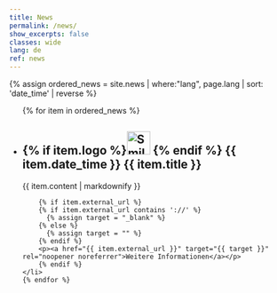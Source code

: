 ```yaml
---
title: News
permalink: /news/
show_excerpts: false
classes: wide
lang: de
ref: news
---
```

{% assign ordered_news = site.news | where:"lang", page.lang | sort: 'date_time' | reverse %}
<ul>
    {% for item in ordered_news %}
    <li>
        <h2>{% if item.logo %}<img src="{{ item.logo }}" alt="Smiley face" height="42" width="42"> {% endif %} {{ item.date_time }} {{ item.title }}</h2>
        <p>{{ item.content | markdownify }}</p>

        {% if item.external_url %}
        {% if item.external_url contains '://' %}
          {% assign target = "_blank" %}
        {% else %}
          {% assign target = "" %}
        {% endif %}
        <p><a href="{{ item.external_url }}" target="{{ target }}" rel="noopener noreferrer">Weitere Informationen</a></p>
        {% endif %}
    </li>
    {% endfor %}
</ul>
